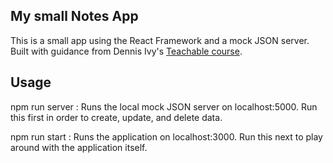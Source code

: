 ## My small Notes App

This is a small app using the React Framework and a mock JSON server.  Built with guidance from Dennis Ivy's [Teachable course](https://dennisivy.teachable.com/p/react-notes-app-crash-course).

## Usage
npm run server
: Runs the local mock JSON server on localhost:5000.  Run this first in order to create, update, and delete data.

npm run start
: Runs the application on localhost:3000.  Run this next to play around with the application itself.